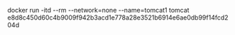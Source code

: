 docker run -itd --rm --network=none --name=tomcat1 tomcat
e8d8c450d60c4b9009f942b3acd1e778a28e3521b6914e6ae0db99f14fcd204d
